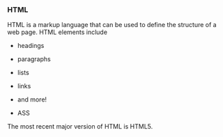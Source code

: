 ### HTML



HTML is a markup language that can be used to define the structure of a web page. HTML elements include



* headings

* paragraphs

* lists

* links

* and more!

* ASS



The most recent major version of HTML is HTML5.